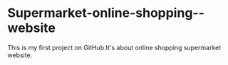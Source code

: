 # Supermarket-online-shopping--website
This is my first project on GitHub.It's about online shopping supermarket website.

